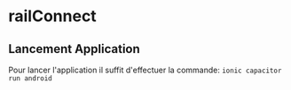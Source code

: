 # railConnect

## Lancement Application
 Pour lancer l'application il suffit d'effectuer la commande: ``ionic capacitor run android``
 
 
